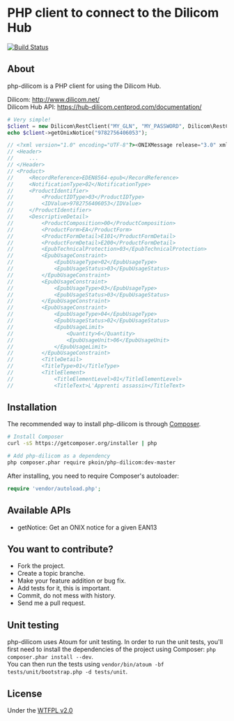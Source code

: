 # PHP client to connect to the Dilicom Hub

[![Build Status](https://travis-ci.org/Koin/php-dilicom.png?branch=master)](https://travis-ci.org/Koin/php-dilicom)

## About

php-dilicom is a PHP client for using the Dilicom Hub.

Dilicom: http://www.dilicom.net/  
Dilicom Hub API: https://hub-dilicom.centprod.com/documentation/

```php
# Very simple!
$client = new Dilicom\RestClient("MY_GLN", "MY_PASSWORD", Dilicom\RestClient::ENV_PROD);
echo $client->getOnixNotice("9782756406053");

// <?xml version="1.0" encoding="UTF-8"?><ONIXMessage release="3.0" xmlns="http://www.editeur.org/onix/3.0/reference">
// <Header>
//     ...
// </Header>
// <Product>
//     <RecordReference>EDEN8564-epub</RecordReference>
//     <NotificationType>02</NotificationType>
//     <ProductIdentifier>
//         <ProductIDType>03</ProductIDType>
//         <IDValue>9782756406053</IDValue>
//     </ProductIdentifier>
//     <DescriptiveDetail>
//         <ProductComposition>00</ProductComposition>
//         <ProductForm>EA</ProductForm>
//         <ProductFormDetail>E101</ProductFormDetail>
//         <ProductFormDetail>E200</ProductFormDetail>
//         <EpubTechnicalProtection>03</EpubTechnicalProtection>
//         <EpubUsageConstraint>
//             <EpubUsageType>02</EpubUsageType>
//             <EpubUsageStatus>03</EpubUsageStatus>
//         </EpubUsageConstraint>
//         <EpubUsageConstraint>
//             <EpubUsageType>03</EpubUsageType>
//             <EpubUsageStatus>03</EpubUsageStatus>
//         </EpubUsageConstraint>
//         <EpubUsageConstraint>
//             <EpubUsageType>04</EpubUsageType>
//             <EpubUsageStatus>02</EpubUsageStatus>
//             <EpubUsageLimit>
//                 <Quantity>6</Quantity>
//                 <EpubUsageUnit>06</EpubUsageUnit>
//             </EpubUsageLimit>
//         </EpubUsageConstraint>
//         <TitleDetail>
//         <TitleType>01</TitleType>
//         <TitleElement>
//             <TitleElementLevel>01</TitleElementLevel>
//             <TitleText>L'Apprenti assassin</TitleText>
```

## Installation

The recommended way to install php-dilicom is through [Composer](http://getcomposer.org).

```bash
# Install Composer
curl -sS https://getcomposer.org/installer | php

# Add php-dilicom as a dependency
php composer.phar require pkoin/php-dilicom:dev-master
```

After installing, you need to require Composer's autoloader:

```php
require 'vendor/autoload.php';
```

## Available APIs

* getNotice: Get an ONIX notice for a given EAN13

## You want to contribute?

* Fork the project.
* Create a topic branche.
* Make your feature addition or bug fix.
* Add tests for it, this is important.
* Commit, do not mess with history.
* Send me a pull request.

## Unit testing

php-dilicom uses Atoum for unit testing.
In order to run the unit tests, you'll first need to install the dependencies of the project using Composer: `php composer.phar install --dev`.  
You can then run the tests using `vendor/bin/atoum -bf tests/unit/bootstrap.php -d tests/unit`.

## License

Under the [WTFPL v2.0](http://en.wikipedia.org/wiki/WTFPL)
